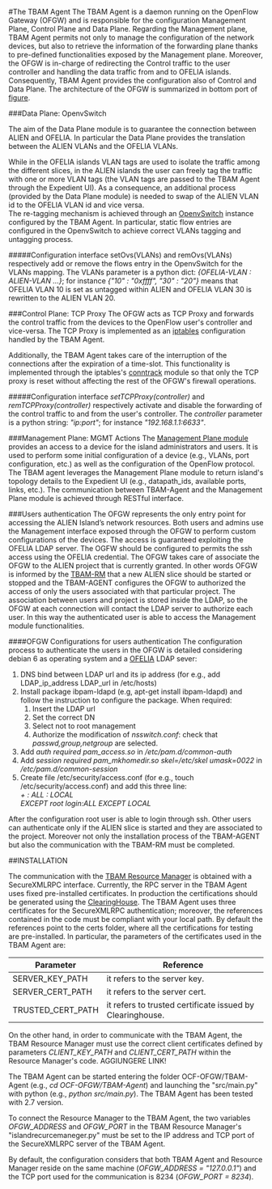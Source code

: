 #The TBAM Agent
The TBAM Agent is a daemon running on the OpenFlow Gateway (OFGW) and is responsible for the configuration Management Plane, Control Plane and Data Plane. Regarding the Management plane, TBAM Agent permits not only to manage the configuration of the network devices, but also to retrieve the information of the forwarding plane thanks to pre-defined functionalities exposed by the Management plane. Moreover, the OFGW is in-charge of redirecting the Control traffic to the user controller and handling the data traffic from and to OFELIA islands. Consequently, TBAM Agent provides the configuration also of Control and Data Plane. The architecture of the OFGW is summarized in bottom port of [figure](https://wiki.man.poznan.pl/alien/img_auth.php/a/a4/Work_distribution.png).


###Data Plane: OpenvSwitch

The aim of the Data Plane module is to guarantee the connection between ALIEN and OFELIA. In particular the Data Plane provides the translation between the ALIEN VLANs and the OFELIA VLANs. 

While in the OFELIA islands VLAN tags are used to isolate the traffic among the different slices, in the ALIEN islands the user can freely tag the traffic with one or more VLAN tags (the VLAN tags are passed to the TBAM Agent through the Expedient UI). As a consequence, an additional process (provided by the Data Plane module) is needed to  swap of the ALIEN VLAN id to the OFELIA VLAN id and vice versa. <br>
The re-tagging mechanism is achieved through an [OpenvSwitch](http://openvswitch.org) instance configured by the TBAM Agent. In particular, static flow entries are configured in the OpenvSwitch to achieve correct VLANs tagging and untagging process. <br>

#####Configuration interface
setOvs(VLANs) and remOvs(VLANs) respectively add or remove the flows entry in the OpenvSwitch for the VLANs mapping. The VLANs parameter is a python dict: *{OFELIA-VLAN : ALIEN-VLAN ...}*; for instance *{"10" : "0xffff", "30" : "20"}* means that OFELIA VLAN 10 is set as untagged within ALIEN and OFELIA VLAN 30 is rewritten to the ALIEN VLAN 20. 
<!--
This process of swapping the VLAN needs a priori information on the correct VLAN mapping configurations. The basic idea is to provide through the GUI the choice of the VLANs used in the ALIEN island. Every single ALIEN VLAN ID must be mapped to one OFELIA VLAN ID.
-->

###Control Plane: TCP Proxy
The OFGW acts as TCP Proxy and forwards the control traffic from the devices to the OpenFlow user's controller and vice-versa. The TCP Proxy is implemented as an [iptables](http://www.netfilter.org/projects/iptables/index.html) configuration handled by the TBAM Agent. 

Additionally, the TBAM Agent takes care of the interruption of the connections after the expiration of a time-slot. This functionality is implemented through the iptables's [conntrack](http://www.netfilter.org/projects/conntrack-tools/index.html) module so that only the TCP proxy is reset without affecting the rest of the OFGW's firewall operations.

#####Configuration interface
*setTCPProxy(controller)* and *remTCPProxy(controller)* respectively activate and disable the forwarding of the control traffic to and from the user's controller. The *controller* parameter is a python string: *"ip:port"*; for instance *"192.168.1.1:6633"*.

<!-- MODIFICATO -->
###Management Plane: MGMT Actions
The [Management Plane module](https://github.com/fp7-alien/OCF-OFGW/tree/master/ofgw_mngt) provides an access to a device for the island administrators and users. It is used to perform some initial configuration of a device (e.g., VLANs, port configuration, etc.) as well as the configuration of the OpenFlow protocol. The TBAM agent leverages the Management Plane module to return island's topology details to the Expedient UI (e.g., datapath_ids, available ports, links, etc.). The communication between TBAM-Agent and the Management Plane module is achieved through RESTful interface.


###Users authentication
The OFGW represents the only entry point for accessing the ALIEN Island’s network resources. Both users and admins use the Management interface exposed through the OFGW to perform custom configurations of the devices. 
The access is guaranteed exploiting the OFELIA LDAP server. The OGFW should be configured to permits the ssh access using the OFELIA credential. The OFGW takes care of associate the OFGW to the ALIEN project that is currently granted. In other words OFGW is informed by the [TBAM-RM](https://github.com/fp7-alien/OCF-TBAM) that a new ALIEN slice should be started or stopped and the TBAM-AGENT configures the OFGW to authorized the access of only the users associated with that particular project. The association between users and project is stored inside the LDAP, so the OFGW at each connection will contact the LDAP server to authorize each user. In this way the authenticated user is able to access the Management module functionalities.

####OFGW Configurations for users authentication
The configuration process to authenticate the users in the OFGW is detailed considering debian 6 as operating system and a [OFELIA](https://github.com/fp7-ofelia/ocf/wiki/Overview) LDAP sever:

1. DNS bind between LDAP url and its ip address (for e.g., add LDAP_ip_address LDAP_url in /etc/hosts)
2. Install package ibpam-ldapd (e.g, apt-get install ibpam-ldapd) and follow the instruction to configure the package. When required:
	1. Insert the LDAP url
	2. Set the correct DN
	3. Select not to root management
	4. Authorize the modification of *nsswitch.conf*: check that *passwd,group,netgroup* are selected.
3. Add *auth required    pam_access.so* in */etc/pam.d/common-auth*
4. Add *session     required      pam_mkhomedir.so skel=/etc/skel umask=0022* in */etc/pam.d/common-session*
5. Create file /etc/security/access.conf (for e.g., touch /etc/security/access.conf) and add this three line: <br> 
*+ : ALL : LOCAL <br>
EXCEPT root login:ALL EXCEPT LOCAL*

After the configuration root user is able to login through ssh. Other users can authenticate only if the ALIEN slice is started and they are associated to the project. Moreover not only the installation process of the TBAM-AGENT but also the communication with the TBAM-RM must be completed.
	

<!--FINE MODIFICATO -->

##INSTALLATION
<!-- MODIFICATO -->
The communication with the [TBAM Resource Manager](https://github.com/fp7-alien/OCF-TBAM/blob/master/TBAM-RM/README.md#tbam-resource-manager) is obtained with a SecureXMLRPC interface. Currently, the RPC server in the TBAM Agent uses fixed pre-installed certificates. In production the certifications should be generated using the [ClearingHouse](http://www.eict.de/c-bas). The TBAM Agent uses three certificates for the SecureXMLRPC authentication; moreover, the references contained in the code must be compliant with your local path. By default the references point to the certs folder, where all the certifications for testing are pre-installed. In particular, the parameters of the certificates used in the TBAM Agent are:
<!--FINE MODIFICATO -->

Parameter | Reference
------------- | -------------
SERVER_KEY_PATH | it refers to the server key.
SERVER_CERT_PATH |  it refers to the server cert. 
TRUSTED_CERT_PATH | it refers to trusted certificate issued by Clearinghouse.

On the other hand, in order to communicate with the TBAM Agent, the TBAM Resource Manager must use the correct client certificates defined by parameters *CLIENT_KEY_PATH* and *CLIENT_CERT_PATH* within the Resource Manager's code. AGGIUNGERE LINK!
<!-- MODIFICATO -->
The TBAM Agent can be started entering the folder OCF-OFGW/TBAM-Agent (e.g., *cd OCF-OFGW/TBAM-Agent*) and launching the "src/main.py" with python (e.g., *python src/main.py*). The TBAM Agent has been tested with 2.7 version.
<!--FINE MODIFICATO -->
To connect the Resource Manager to the TBAM Agent, the two variables *OFGW_ADDRESS* and *OFGW_PORT* in the TBAM Resource Manager's "islandrecurcemaneger.py" must be set to the IP address and TCP port of the SecureXMLRPC server of the TBAM Agent. 

By default, the configuration considers that both TBAM Agent and Resource Manager reside on the same machine (*OFGW_ADDRESS = "127.0.0.1"*) and the TCP port used for the communication is 8234 (*OFGW_PORT = 8234*).


